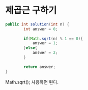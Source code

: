 제곱근 구하기
===
```java
public int solution(int n) {
        int answer = 0;
        
        if(Math.sqrt(n) % 1 == 0){
            answer = 1;
        }else{
            answer = 2;
        }
        
        return answer;
}
```
Math.sqrt(); 사용하면 된다.  